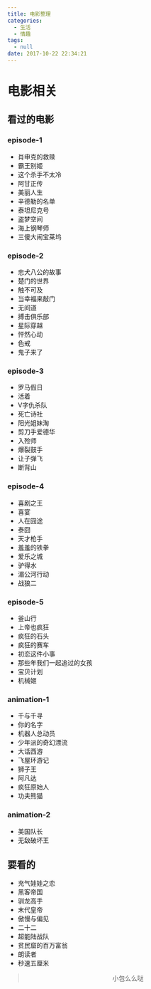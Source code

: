 ```yaml
---
title: 电影整理
categories:
  - 生活
  - 情趣
tags:
  - null
date: 2017-10-22 22:34:21
---
```


# 电影相关

## 看过的电影

### episode-1
- 肖申克的救赎
- 霸王别姬
- 这个杀手不太冷
- 阿甘正传
- 美丽人生
- 辛德勒的名单
- 泰坦尼克号
- 盗梦空间
- 海上钢琴师
- 三傻大闹宝莱坞

### episode-2
- 忠犬八公的故事
- 楚门的世界
- 触不可及
- 当幸福来敲门
- 无间道
- 搏击俱乐部
- 星际穿越
- 怦然心动
- 色戒
- 鬼子来了

### episode-3
- 罗马假日
- 活着
- V字仇杀队
- 死亡诗社
- 阳光姐妹淘
- 剪刀手爱德华
- 入殓师
- 爆裂鼓手
- 让子弹飞
- 断背山

### episode-4
- 喜剧之王
- 喜宴
- 人在囧途
- 泰囧
- 天才枪手
- 羞羞的铁拳
- 爱乐之城
- 驴得水
- 湄公河行动
- 战狼二

### episode-5
- 釜山行
- 上帝也疯狂
- 疯狂的石头
- 疯狂的赛车
- 初恋这件小事
- 那些年我们一起追过的女孩
- 宝贝计划
- 机械姬

### animation-1
- 千与千寻
- 你的名字
- 机器人总动员
- 少年派的奇幻漂流
- 大话西游
- 飞屋环游记
- 狮子王
- 阿凡达
- 疯狂原始人
- 功夫熊猫

### animation-2
- 美国队长
- 无敌破坏王

## 要看的
- 充气娃娃之恋
- 黑客帝国
- 驯龙高手
- 末代皇帝
- 傲慢与偏见
- 二十二
- 超能陆战队
- 贫民窟的百万富翁
- 朗读者
- 秒速五厘米

><div align=center>小包么么哒</div>